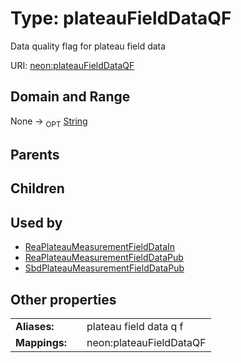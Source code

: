 
# Type: plateauFieldDataQF


Data quality flag for plateau field data

URI: [neon:plateauFieldDataQF](https://data.neonscience.org/plateauFieldDataQF)


## Domain and Range

None ->  <sub>OPT</sub> [String](types/String.md)

## Parents


## Children


## Used by

 * [ReaPlateauMeasurementFieldDataIn](ReaPlateauMeasurementFieldDataIn.md)
 * [ReaPlateauMeasurementFieldDataPub](ReaPlateauMeasurementFieldDataPub.md)
 * [SbdPlateauMeasurementFieldDataPub](SbdPlateauMeasurementFieldDataPub.md)

## Other properties

|  |  |  |
| --- | --- | --- |
| **Aliases:** | | plateau field data q f |
| **Mappings:** | | neon:plateauFieldDataQF |

